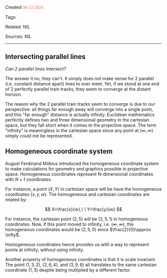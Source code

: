 
Created <font style="color:tomato; font-family:Consolas;">06-12-2024</font>

Tags: 

Related: NIL

Sources: NIL

****

## Intersecting parallel lines

*Can 2 parallel lines intersect?*

The answer it no, they can't. It simply does not make sense for 2 parallel (i.e. constant distance apart) lines to ever meet. Yet, if we stood at one end of 2 perfectly parallel train tracks, they seem to converge at the distant horizon. 

The reason why the 2 parallel train tracks seem to converge is due to our perspective: all things far enough away will converge into a single point, and this "far enough" distance is actually infinity. Euclidean mathematics perfectly defines two and three dimensional geometry in the cartesian space, but they fall short when it comes to the projective space. The term "infinity" is meaningless in the cartesian space since any point at $(\infty, \infty)$ simply could not be represented.


## Homogeneous coordinate system

August Ferdinand Möbius introduced the homogeneous coordinate system to make calculations for geometry and graphics possible in projective space. Homogeneous coordinates represent N-dimensional coordinates with $N+1$ coordinates.

For instance, a point $(X, Y)$ in cartesian space will be have the homogeneous coordinates $(x, y, w)$. The homogeneous and cartesian coordinates are related by:

$$
X=\frac{x}{w},\ \ Y=\frac{y}{w}
$$

For instance, the cartesian point $(2, 5)$ will be $(2, 5, 1)$ in homogeneous coordinates. Now, if this point moved to infinity, i.e. $(\infty, \infty)$, the homogeneous coordinates would be $(2, 5, 0)$ since $\frac{2}{0}\approx \infty$.

Homogeneous coordinates hence provides us with a way to represent points at infinity, without using infinity.

Another property of homogeneous coordinates is that it is scale invariant. The point $(1, 3, 2)$, $(2, 6, 4)$, and $(3, 9, 6)$ all translates to the same cartesian coordinate $(1,3)$ despite being multiplied by a different factor.



